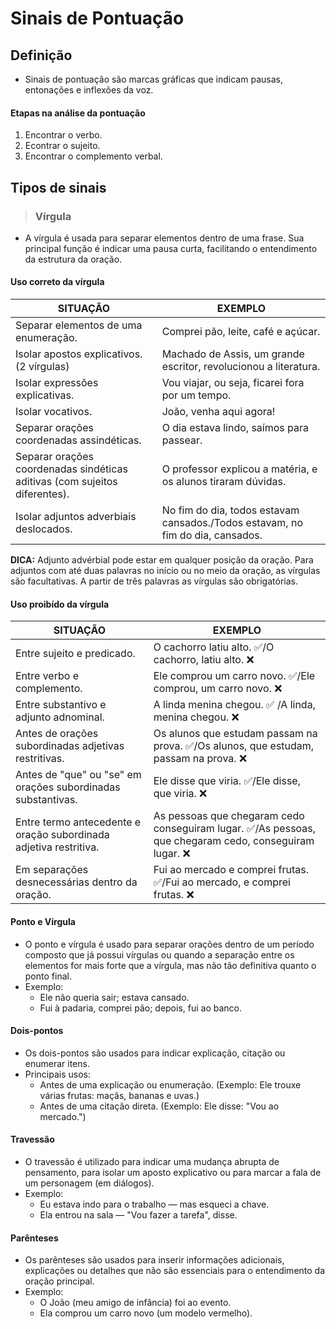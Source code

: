 # Sinais de Pontuação

## Definição
* Sinais de pontuação são marcas gráficas que indicam pausas, entonações e inflexões da voz. 

#### Etapas na análise da pontuação
1. Encontrar o verbo.
2. Econtrar o sujeito.
3. Encontrar o complemento verbal.

## Tipos de sinais

> ### Vírgula 
* A vírgula é usada para separar elementos dentro de uma frase. Sua principal função é indicar uma pausa curta, facilitando o entendimento da estrutura da oração.

#### Uso correto da vírgula  

| SITUAÇÃO                                                                   | EXEMPLO                                                                        |
|----------------------------------------------------------------------------|--------------------------------------------------------------------------------|
| Separar elementos de uma enumeração.                                       | Comprei pão, leite, café e açúcar.                                             |
| Isolar apostos explicativos. (2 vírgulas)                                  | Machado de Assis, um grande escritor, revolucionou a literatura.               |
| Isolar expressões explicativas.                                            | Vou viajar, ou seja, ficarei fora por um tempo.                                |
| Isolar vocativos.                                                          | João, venha aqui agora!                                                        |
| Separar orações coordenadas assindéticas.                                  | O dia estava lindo, saímos para passear.                                       |
| Separar orações coordenadas sindéticas aditivas (com sujeitos diferentes). | O professor explicou a matéria, e os alunos tiraram dúvidas.                   |
| Isolar adjuntos adverbiais deslocados.                                     | No fim do dia, todos estavam cansados./Todos estavam, no fim do dia, cansados. |

**DICA:** Adjunto advérbial pode estar em qualquer posição da oração. Para adjuntos com até duas palavras no início ou no meio da oração, as vírgulas são facultativas. A partir de três palavras as vírgulas são obrigatórias.

#### Uso proibído da vírgula  

| SITUAÇÃO                                                          | EXEMPLO                                                                                                  |
|-------------------------------------------------------------------|----------------------------------------------------------------------------------------------------------|
| Entre sujeito e predicado.                                        | O cachorro latiu alto. ✅/O cachorro, latiu alto. ❌                                                    |
| Entre verbo e complemento.                                        | Ele comprou um carro novo. ✅/Ele comprou, um carro novo. ❌                                            |
| Entre substantivo e adjunto adnominal.                            | A linda menina chegou. ✅ /A linda, menina chegou. ❌                                                   |
| Antes de orações subordinadas adjetivas restritivas.              | Os alunos que estudam passam na prova. ✅/Os alunos, que estudam, passam na prova. ❌                   |
| Antes de "que" ou "se" em orações subordinadas substantivas.      | Ele disse que viria. ✅/Ele disse, que viria. ❌                                                        |
| Entre termo antecedente e oração subordinada adjetiva restritiva. | As pessoas que chegaram cedo conseguiram lugar. ✅/As pessoas, que chegaram cedo, conseguiram lugar. ❌ |
| Em separações desnecessárias dentro da oração.                    | Fui ao mercado e comprei frutas. ✅/Fui ao mercado, e comprei frutas. ❌                                |

#### Ponto e Vírgula
* O ponto e vírgula é usado para separar orações dentro de um período composto que já possui vírgulas ou quando a separação entre os elementos for mais forte que a vírgula, mas não tão definitiva quanto o ponto final.
* Exemplo:
  - Ele não queria sair; estava cansado.
  - Fui à padaria, comprei pão; depois, fui ao banco.

#### Dois-pontos
* Os dois-pontos são usados para indicar explicação, citação ou enumerar itens.
* Principais usos:
  - Antes de uma explicação ou enumeração. (Exemplo: Ele trouxe várias frutas: maçãs, bananas e uvas.)
  - Antes de uma citação direta. (Exemplo: Ele disse: "Vou ao mercado.")

#### Travessão
* O travessão é utilizado para indicar uma mudança abrupta de pensamento, para isolar um aposto explicativo ou para marcar a fala de um personagem (em diálogos).
* Exemplo:
  - Eu estava indo para o trabalho — mas esqueci a chave.
  - Ela entrou na sala — "Vou fazer a tarefa", disse.

#### Parênteses
* Os parênteses são usados para inserir informações adicionais, explicações ou detalhes que não são essenciais para o entendimento da oração principal.
* Exemplo:
  - O João (meu amigo de infância) foi ao evento.
  - Ela comprou um carro novo (um modelo vermelho).